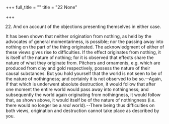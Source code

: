 +++
full_title = ""
title = "22 None"

+++


22. And on account of the objections presenting themselves in either case.

It has been shown that neither origination from nothing, as held by the advocates of general momentariness, is possible; nor the passing away into nothing on the part of the thing originated. The acknowledgment of either of these views gives rise to difficulties. If the effect originates from nothing, it is itself of the nature of nothing; for it is observed that effects share the nature of what they originate from. Pitchers and ornaments, e.g. which are produced from clay and gold respectively, possess the nature of their causal substances. But you hold yourself that the world is not seen to be of the nature of nothingness; and certainly it is not observed to be so.--Again, if that which is underwent absolute destruction, it would follow that after one moment the entire world would pass away into nothingness; and subsequently the world again originating from nothingness, it would follow that, as shown above, it would itself be of the nature of nothingness (i.e. there would no longer be a _real_ world).--There being thus difficulties on both views, origination and destruction cannot take place as described by you.

